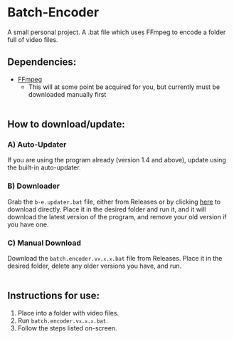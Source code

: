 # Batch-Encoder
A small personal project. A .bat file which uses FFmpeg to encode a folder full of video files.

## Dependencies:
- [FFmpeg](https://github.com/GyanD/codexffmpeg)
  - This will at some point be acquired for you, but currently must be downloaded manually first
<br></br>

## How to download/update:
### A) Auto-Updater
If you are using the program already (version 1.4 and above), update using the built-in auto-updater.
### B) Downloader
Grab the `b-e.updater.bat` file, either from Releases or by clicking [here](https://github.com/Adam-Kay/Batch-Encoder/releases/latest/download/b-e.updater.bat) to download directly. Place it in the desired folder and run it, and it will download the latest version of the program, and remove your old version if you have one.
### C) Manual Download
Download the <code>batch.encoder.v`x`.`x`.`x`.bat</code> file from Releases. Place it in the desired folder, delete any older versions you have, and run.
<br></br>

## Instructions for use:
1. Place into a folder with video files.
2. Run <code>batch.encoder.v`x`.`x`.`x`.bat</code>.
3. Follow the steps listed on-screen.


